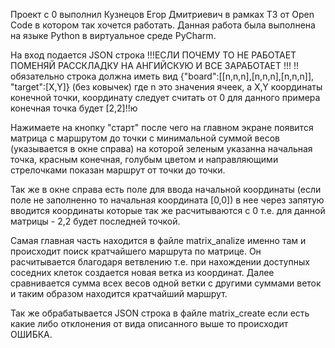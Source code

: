 Проект с 0 выполнил Кузнецов Егор Дмитриевич в рамках ТЗ от Open Code в котором так хочется работать.
Данная работа была выполнена на языке Python в виртуальное среде PyCharm. 

На вход подается JSON строка !!!ЕСЛИ ПОЧЕМУ ТО НЕ РАБОТАЕТ ПОМЕНЯЙ РАССКЛАДКУ НА АНГИЙСКУЮ И ВСЕ ЗАРАБОТАЕТ !!!
    !!обязательно строка должна иметь вид {"board":[[n,n,n],[n,n,n],[n,n,n]], "target":[X,Y]} (без ковычек) где n это значения ячеек, а X,Y координаты 
конечной точки, координату следует считать от 0 для данного примера конечная точка будет [2,2]!!ю

Нажимаете на кнопку "старт" после чего на главном экране появится матрица с маршрутом до точки с минимальной суммой весов (указывается в окне справа) на которой зеленым указанна начальная точка, 
красным конечная, голубым цветом и направляющими стрелочками показан маршрут от точки до точки.

Так же в окне справа есть поле для ввода начальной координаты (если поле не заполненно то начальная координата [0,0]) в нее через запятую вводится координаты которые так же расчитываются с 0
т.е. для данной матрицы - 2,2 будет последней точкой.

Самая главная часть находится в файле matrix_analize именно там и происходит поиск кратчайшего маршрута по матрице. Он расчитывается благодаря ветвлению т.е. при нахождении доступных соседних клеток
создается новая ветка из координат. Далее сравнивается сумма всех весов одной ветки с другими суммами веток и таким образом находится кратчайший маршрут.

Так же обрабатывается JSON строка в файле matrix_create если есть какие либо отклонения от вида описанного выше то происходит ОШИБКА.
